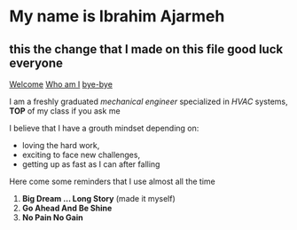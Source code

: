 # My name is Ibrahim Ajarmeh 
## this the change that I made on this file good luck everyone

[Welcome](welcome)
[Who am I](who-am-i)
[bye-bye](bye-bye)

I am a freshly graduated _mechanical engineer_ specialized in _HVAC_ systems, **TOP** of my class if you ask me

I believe that I have a grouth mindset depending on: 
- loving the hard work,
- exciting to face new challenges,
- getting up as fast as I can after falling

Here come some reminders that I use almost all the time 
1. **Big Dream ... Long Story** (made it myself)
2. **Go Ahead And Be Shine** 
3. **No Pain No Gain**

